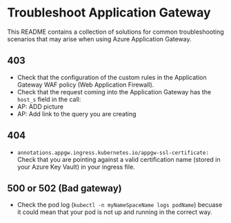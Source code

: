 # Troubleshoot Application Gateway
This README contains a collection of solutions for common troubleshooting scenarios that may arise when using Azure Application Gateway.

## 403
- Check that the configuration of the custom rules in the Application Gateway WAF policy (Web Application Firewall).
- Check that the request coming into the Application Gateway has the ```host_s``` field in the call:
- AP: ADD picture
- AP: Add link to the query you are creating

## 404
- ```annotations.appgw.ingress.kubernetes.io/appgw-ssl-certificate:``` Check that you are pointing against a valid certification name (stored in your Azure Key Vault) in your ingress file.
  
## 500 or 502 (Bad gateway)

- Check the pod log (```kubectl -n myNameSpaceName logs podName```) becuase it could mean that your pod is not up and running in the correct way.
